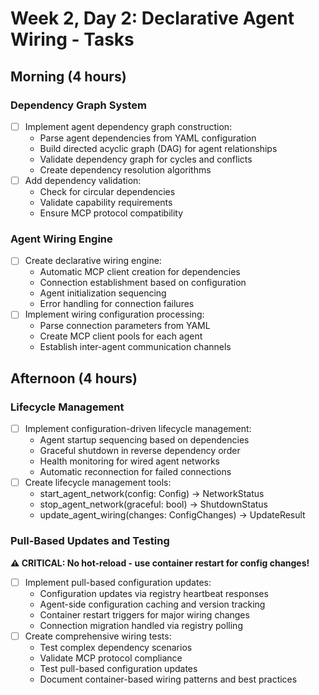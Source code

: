 # Week 2, Day 2: Declarative Agent Wiring - Tasks

## Morning (4 hours)
### Dependency Graph System
- [ ] Implement agent dependency graph construction:
  - Parse agent dependencies from YAML configuration
  - Build directed acyclic graph (DAG) for agent relationships
  - Validate dependency graph for cycles and conflicts
  - Create dependency resolution algorithms
- [ ] Add dependency validation:
  - Check for circular dependencies
  - Validate capability requirements
  - Ensure MCP protocol compatibility

### Agent Wiring Engine
- [ ] Create declarative wiring engine:
  - Automatic MCP client creation for dependencies
  - Connection establishment based on configuration
  - Agent initialization sequencing
  - Error handling for connection failures
- [ ] Implement wiring configuration processing:
  - Parse connection parameters from YAML
  - Create MCP client pools for each agent
  - Establish inter-agent communication channels

## Afternoon (4 hours)
### Lifecycle Management
- [ ] Implement configuration-driven lifecycle management:
  - Agent startup sequencing based on dependencies
  - Graceful shutdown in reverse dependency order
  - Health monitoring for wired agent networks
  - Automatic reconnection for failed connections
- [ ] Create lifecycle management tools:
  - start_agent_network(config: Config) -> NetworkStatus
  - stop_agent_network(graceful: bool) -> ShutdownStatus
  - update_agent_wiring(changes: ConfigChanges) -> UpdateResult

### Pull-Based Updates and Testing
**⚠️ CRITICAL: No hot-reload - use container restart for config changes!**
- [ ] Implement pull-based configuration updates:
  - Configuration updates via registry heartbeat responses
  - Agent-side configuration caching and version tracking
  - Container restart triggers for major wiring changes
  - Connection migration handled via registry polling
- [ ] Create comprehensive wiring tests:
  - Test complex dependency scenarios
  - Validate MCP protocol compliance
  - Test pull-based configuration updates
  - Document container-based wiring patterns and best practices